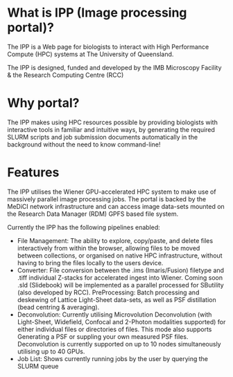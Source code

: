 #  What is IPP (Image processing portal)?

The IPP is a Web page for biologists to interact with High Performance Compute (HPC) systems at The University of Queensland.

The IPP is designed, funded and developed by the IMB Microscopy Facility & the Research Computing Centre (RCC)

# Why portal? 

The IPP makes using HPC resources possible by providing biologists with interactive tools in familiar and intuitive ways, by generating the required SLURM scripts and job submission documents automatically in the background without the need to know command-line! 

# Features


The IPP utilises the Wiener GPU-accelerated HPC system to make use of massively parallel image processing jobs. The portal is backed by the MeDiCI network infrastructure and can access image data-sets mounted on the Research Data Manager (RDM) GPFS based file system.

Currently the IPP has the following pipelines enabled:

* File Management: The ability to explore, copy/paste, and delete files interactively from within the browser, allowing files to be moved between collections, or organised on native HPC infrastructure, without having to bring the files locally to the users device.
* Converter: File conversion between the .ims (Imaris/Fusion) filetype and .tiff individual Z-stacks for accelerated ingest into Wiener. Coming soon .sld (Slidebook) will be implemented as a parallel processed for SButility (also developed by RCC).
PreProcessing: Batch processing and deskewing of Lattice Light-Sheet data-sets, as well as PSF distillation (bead centring & averaging).
* Deconvolution: Currently utilising Microvolution Deconvolution (with Light-Sheet, Widefield, Confocal and 2-Photon modalities supported) for either individual files or directories of files. This mode also supports Generating a PSF or suppling your own measured PSF files. Deconvolution is currently supported on up to 10 nodes simultaneously utilising up to 40 GPUs.
* Job List: Shows currently running jobs by the user by querying the SLURM queue
